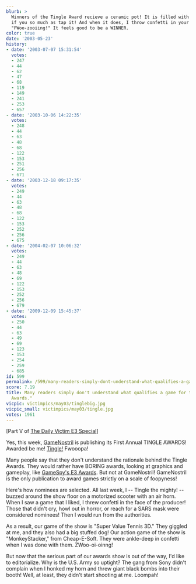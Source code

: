 ```yaml
---
blurb: >
  Winners of the Tingle Award recieve a ceramic pot! It is filled with JUICE! It shatters
  if you so much as tap it! And when it does, I throw confetti in your face and yell
  "FWoo-zooiing!" It feels good to be a WINNER.
color: true
date: '2003-05-23'
history:
- date: '2003-07-07 15:31:54'
  votes:
  - 247
  - 44
  - 62
  - 47
  - 68
  - 119
  - 149
  - 241
  - 253
  - 657
- date: '2003-10-06 14:22:35'
  votes:
  - 248
  - 44
  - 63
  - 48
  - 68
  - 122
  - 153
  - 251
  - 256
  - 671
- date: '2003-12-18 09:17:35'
  votes:
  - 249
  - 44
  - 63
  - 48
  - 68
  - 122
  - 153
  - 252
  - 256
  - 675
- date: '2004-02-07 10:06:32'
  votes:
  - 249
  - 44
  - 63
  - 48
  - 69
  - 122
  - 153
  - 252
  - 256
  - 679
- date: '2009-12-09 15:45:37'
  votes:
  - 250
  - 44
  - 63
  - 49
  - 69
  - 123
  - 153
  - 254
  - 259
  - 685
id: 599
permalink: /599/many-readers-simply-dont-understand-what-qualifies-a-game-for-the-tingle-awards/
score: 7.19
title: Many readers simply don't understand what qualifies a game for the "Tingle
  Awards."
vicpic: victimpics/may03/tinglebig.jpg
vicpic_small: victimpics/may03/tingle.jpg
votes: 1961
---
```


\[Part V of [The Daily Victim E3 Special](%ARTICLE[595]%)\]

Yes, this week, [GameNostril](%ARTICLE[595]%) is publishing its
First Annual TINGLE AWARDS! Awarded be me! [Tingle!](%ARTICLE[585]%)
Fwooopa!

Many people say that they don't understand the rationale behind the
Tingle Awards. They would rather have BORING awards, looking at graphics
and gameplay, like [GameSpy's E3
Awards](http://web.archive.org/web/20030523000000/http://www.gamespy.com/e32003).
But not at GameNostril! GameNostril is the only publication to award
games strictly on a scale of foopyness!

Here's how nominees are selected. All last week, I -- Tingle the mighty!
-- buzzed around the show floor on a motorized scooter with an air horn.
When I saw a game that I liked, I threw confetti in the face of the
producer! Those that didn't cry, howl out in horror, or reach for a SARS
mask were considered nominees! Then I would run from the authorities.

As a result, our game of the show is "Super Value Tennis 3D." They
giggled at me, and they also had a big stuffed dog! Our action game of
the show is "MonkeyStacker," from Cheap-E-Soft. They were ankle-deep in
confetti when I was done with them. ZWoo-oi-oinng!

But now that the serious part of our awards show is out of the way, I'd
like to editorialize. Why is the U.S. Army so uptight? The gang from
Sony didn't complain when I honked my horn and threw giant black bombs
into their booth! Well, at least, they didn't start shooting at me.
Loompah!